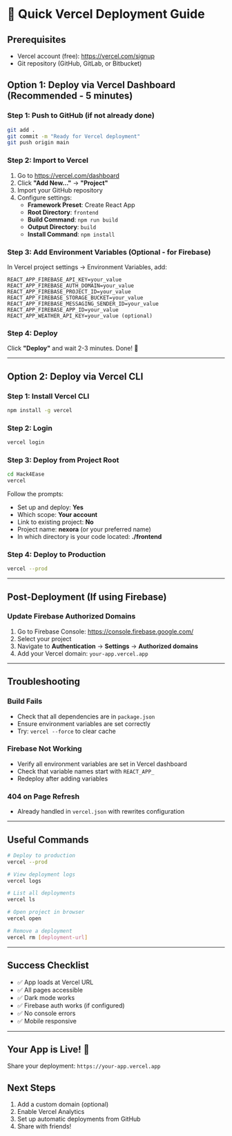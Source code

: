 # 🚀 Quick Vercel Deployment Guide

## Prerequisites
- Vercel account (free): https://vercel.com/signup
- Git repository (GitHub, GitLab, or Bitbucket)

## Option 1: Deploy via Vercel Dashboard (Recommended - 5 minutes)

### Step 1: Push to GitHub (if not already done)
```bash
git add .
git commit -m "Ready for Vercel deployment"
git push origin main
```

### Step 2: Import to Vercel
1. Go to https://vercel.com/dashboard
2. Click **"Add New..."** → **"Project"**
3. Import your GitHub repository
4. Configure settings:
   - **Framework Preset**: Create React App
   - **Root Directory**: `frontend`
   - **Build Command**: `npm run build`
   - **Output Directory**: `build`
   - **Install Command**: `npm install`

### Step 3: Add Environment Variables (Optional - for Firebase)
In Vercel project settings → Environment Variables, add:
```
REACT_APP_FIREBASE_API_KEY=your_value
REACT_APP_FIREBASE_AUTH_DOMAIN=your_value
REACT_APP_FIREBASE_PROJECT_ID=your_value
REACT_APP_FIREBASE_STORAGE_BUCKET=your_value
REACT_APP_FIREBASE_MESSAGING_SENDER_ID=your_value
REACT_APP_FIREBASE_APP_ID=your_value
REACT_APP_WEATHER_API_KEY=your_value (optional)
```

### Step 4: Deploy
Click **"Deploy"** and wait 2-3 minutes. Done! 🎉

---

## Option 2: Deploy via Vercel CLI

### Step 1: Install Vercel CLI
```bash
npm install -g vercel
```

### Step 2: Login
```bash
vercel login
```

### Step 3: Deploy from Project Root
```bash
cd Hack4Ease
vercel
```

Follow the prompts:
- Set up and deploy: **Yes**
- Which scope: **Your account**
- Link to existing project: **No**
- Project name: **nexora** (or your preferred name)
- In which directory is your code located: **./frontend**

### Step 4: Deploy to Production
```bash
vercel --prod
```

---

## Post-Deployment (If using Firebase)

### Update Firebase Authorized Domains
1. Go to Firebase Console: https://console.firebase.google.com/
2. Select your project
3. Navigate to **Authentication** → **Settings** → **Authorized domains**
4. Add your Vercel domain: `your-app.vercel.app`

---

## Troubleshooting

### Build Fails
- Check that all dependencies are in `package.json`
- Ensure environment variables are set correctly
- Try: `vercel --force` to clear cache

### Firebase Not Working
- Verify all environment variables are set in Vercel dashboard
- Check that variable names start with `REACT_APP_`
- Redeploy after adding variables

### 404 on Page Refresh
- Already handled in `vercel.json` with rewrites configuration

---

## Useful Commands

```bash
# Deploy to production
vercel --prod

# View deployment logs
vercel logs

# List all deployments
vercel ls

# Open project in browser
vercel open

# Remove a deployment
vercel rm [deployment-url]
```

---

## Success Checklist
- ✅ App loads at Vercel URL
- ✅ All pages accessible
- ✅ Dark mode works
- ✅ Firebase auth works (if configured)
- ✅ No console errors
- ✅ Mobile responsive

---

## Your App is Live! 🎉
Share your deployment: `https://your-app.vercel.app`

## Next Steps
1. Add a custom domain (optional)
2. Enable Vercel Analytics
3. Set up automatic deployments from GitHub
4. Share with friends!
